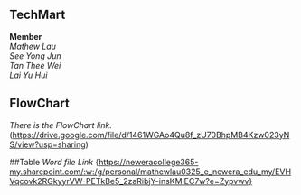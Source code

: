 ## TechMart
**Member**  
*Mathew Lau*  
*See Yong Jun*  
*Tan Thee Wei*  
*Lai Yu Hui*  

## FlowChart
*There is the FlowChart link.*  
(https://drive.google.com/file/d/1461WGAo4Qu8f_zU70BhpMB4Kzw023yNS/view?usp=sharing)

##Table 
*Word file Link*
{https://neweracollege365-my.sharepoint.com/:w:/g/personal/mathewlau0325_e_newera_edu_my/EVHVqcovk2RGkyyrVW-PETkBe5_2zaRibjY-insKMiEC7w?e=Zypvwv}

